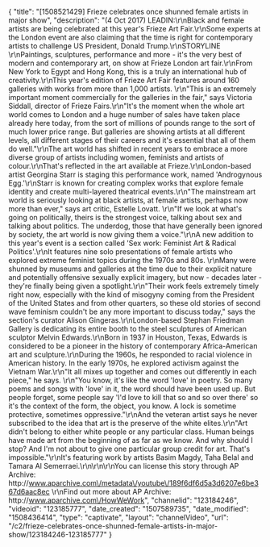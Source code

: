 {
    "title": "[1508521429] Frieze celebrates once shunned female artists in major show",
    "description": "(4 Oct 2017) LEADIN:\r\nBlack and female artists are being celebrated at this year's Frieze Art Fair.\r\nSome experts at the London event are also claiming that the time is right for contemporary artists to challenge US President, Donald Trump.\r\nSTORYLINE \r\nPaintings, sculptures, performance and more - it's the very best of modern and contemporary art, on show at Frieze London art fair.\r\nFrom New York to Egypt and Hong Kong, this is a truly an international hub of creativity.\r\nThis year's edition of Frieze Art Fair features around 160 galleries with works from more than 1,000 artists. \r\n\"This is an extremely important moment commercially for the galleries in the fair,\" says Victoria Siddall, director of Frieze Fairs.\r\n\"It's the moment when the whole art world comes to London and a huge number of sales have taken place already here today, from the sort of millions of pounds range to the sort of much lower price range. But galleries are showing artists at all different levels, all different stages of their careers and it's essential that all of them do well.\"\r\nThe art world has shifted in recent years to embrace a more diverse group of artists including women, feminists and artists of colour.\r\nThat's reflected in the art available at Frieze.\r\nLondon-based artist Georgina Starr is staging this performance work, named 'Androgynous Egg.'\r\nStarr is known for creating complex works that explore female identity and create multi-layered theatrical events.\r\n\"The mainstream art world is seriously looking at black artists, at female artists, perhaps now more than ever,\" says art critic, Estelle Lovatt. \r\n\"If we look at what's going on politically, theirs is the strongest voice, talking about sex and talking about politics. The underdog, those that have generally been ignored by society, the art world is now giving them a voice.\"\r\nA new addition to this year's event is a section called 'Sex work: Feminist Art &amp; Radical Politics'.\r\nIt features nine solo presentations of female artists who explored extreme feminist topics during the 1970s and 80s. \r\nMany were shunned by museums and galleries at the time due to their explicit nature and potentially offensive sexually explicit imagery, but now - decades later - they're finally being given a spotlight.\r\n\"Their work feels extremely timely right now, especially with the kind of misogyny coming from the President of the United States and from other quarters, so these old stories of second wave feminism couldn't be any more important to discuss today,\" says the section's curator Alison Gingeras.\r\nLondon-based Stephan Friedman Gallery is dedicating its entire booth to the steel sculptures of American sculptor Melvin Edwards.\r\nBorn in 1937 in Houston, Texas, Edwards is considered to be a pioneer in the history of contemporary Africa-American art and sculpture.\r\nDuring the 1960s, he responded to racial violence in American history. In the early 1970s, he explored activism against the Vietnam War.\r\n\"It all mixes up together and comes out differently in each piece,\" he says. \r\n\"You know, it's like the word 'love' in poetry. So many poems and songs with 'love' in it, the word should have been used up. But people forget, some people say 'I'd love to kill that so and so over there' so it's the context of the form, the object, you know. A lock is sometime protective, sometimes oppressive.\"\r\nAnd the veteran artist says he never subscribed to the idea that art is the preserve of the white elites.\r\n\"Art didn't belong to either white people or any particular class. Human beings have made art from the beginning of as far as we know. And why should I stop? And I'm not about to give one particular group credit for art. That's impossible.\"\r\nIt's featuring work by artists Basim Magdy, Taha Belal and Tamara Al Semerraei.\r\n\r\n\r\nYou can license this story through AP Archive: http:\/\/www.aparchive.com\/metadata\/youtube\/189f6df6d5a3d6207e6be367d6aac8ec \r\nFind out more about AP Archive: http:\/\/www.aparchive.com\/HowWeWork",
    "channelid": "123184246",
    "videoid": "123185777",
    "date_created": "1507589735",
    "date_modified": "1508436414",
    "type": "captivate",
    "layout": "channelVideo",
    "url": "\/c2\/frieze-celebrates-once-shunned-female-artists-in-major-show\/123184246-123185777"
}